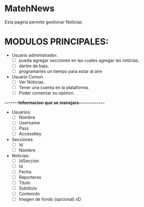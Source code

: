 # MatehNews
Esta pagina permite gestionar Noticias

# MODULOS PRINCIPALES:

* Usuario administrador: 
  - [ ] pueda agregar secciones en las cuales agregar las noticias,
  - [ ] darles de baja, 
  - [ ] programarles un tiempo para estar al aire

* Usuario Comun
  - [ ] Ver Noticias.
  - [ ] Tener una cuenta en la plataforma.
  - [ ] Poder comentar su opinion.

 **-------Informacion que se manejara-------------**

*  Usuarios:
   - [ ] Nombre
   - [ ] Username
   - [ ] Pass
   - [ ] AccessKey

* Secciones
   - [ ] Id
   - [ ] Nombre
 
* Noticias: 
  - [ ] IdSeccion
  - [ ] Id
  - [ ] Fecha 
  - [ ] Reporteros
  - [ ] Titulo
  - [ ] Subtitulo
  - [ ] Contenido
  - [ ] Imagen de fondo (opcional) xD
